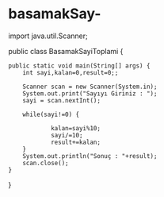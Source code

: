 # basamakSay-
import java.util.Scanner;

public class BasamakSayiToplami {

	public static void main(String[] args) {
		int sayi,kalan=0,result=0;;

		Scanner scan = new Scanner(System.in);
        System.out.print("Sayıyı Giriniz : ");
        sayi = scan.nextInt();

        while(sayi!=0) {
        		
        		kalan=sayi%10;
        		sayi/=10;
        		result+=kalan;
        }
        System.out.println("Sonuç : "+result);
        scan.close();
	}

}
